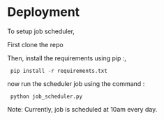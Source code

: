 # Deployment

To setup job scheduler, <br>

First clone the repo <br>

Then, install the requirements using pip :, <br>

<code> pip install -r requirements.txt </code> <br>

now run the scheduler job using the command : <br>

 <code> python job_scheduler.py </code>

Note: Currently, job is scheduled at 10am every day.

